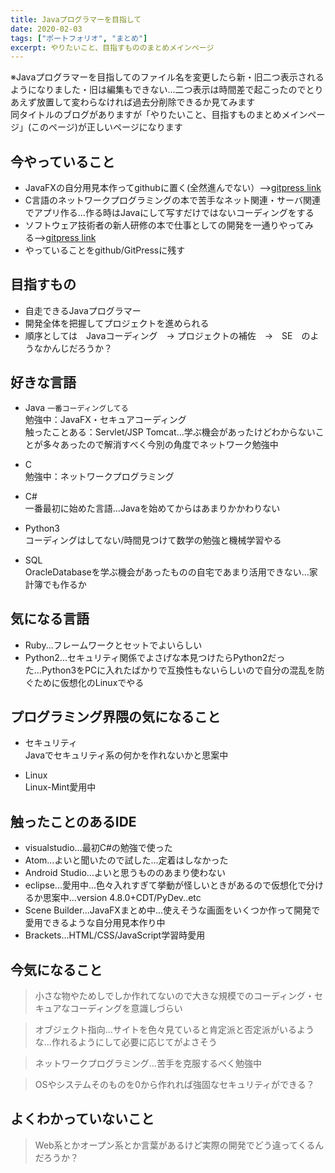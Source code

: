 ```yaml
---
title: Javaプログラマーを目指して
date: 2020-02-03
tags: ["ポートフォリオ", "まとめ"]
excerpt: やりたいこと、目指すもののまとめメインページ
---
```


※Javaプログラマーを目指してのファイル名を変更したら新・旧二つ表示されるようになりました・旧は編集もできない...二つ表示は時間差で起こったのでとりあえず放置して変わらなければ過去分削除できるか見てみます<br>
同タイトルのブログがありますが「やりたいこと、目指すものまとめメインページ」(このページ)が正しいページになります

## 今やっていること
 - JavaFXの自分用見本作ってgithubに置く(全然進んでない）-->[gitpress link](./javafx-Test)
 - C言語のネットワークプログラミングの本で苦手なネット関連・サーバ関連でアプリ作る...作る時はJavaにして写すだけではないコーディングをする
 - ソフトウェア技術者の新人研修の本で仕事としての開発を一通りやってみる-->[gitpress link](./Development_Training)
 - やっていることをgithub/GitPressに残す

## 目指すもの
 - 自走できるJavaプログラマー
 - 開発全体を把握してプロジェクトを進められる
 - 順序としては　Javaコーディング　-> プロジェクトの補佐　->　SE　のようなかんじだろうか？

## 好きな言語

 - Java
`一番コーディングしてる` <br>
勉強中：JavaFX・セキュアコーディング<br>
触ったことある：Servlet/JSP Tomcat...学ぶ機会があったけどわからないことが多々あったので解消すべく今別の角度でネットワーク勉強中

 - C <br>
勉強中：ネットワークプログラミング

 - C# <br>
一番最初に始めた言語...Javaを始めてからはあまりかかわりない

 - Python3<br>
コーディングはしてない/時間見つけて数学の勉強と機械学習やる

 - SQL <br>
 OracleDatabaseを学ぶ機会があったものの自宅であまり活用できない...家計簿でも作るか

## 気になる言語

 - Ruby...フレームワークとセットでよいらしい
 - Python2...セキュリティ関係でよさげな本見つけたらPython2だった...Python3をPCに入れたばかりで互換性もないらしいので自分の混乱を防ぐために仮想化のLinuxでやる

## プログラミング界隈の気になること

 - セキュリティ<br>
Javaでセキュリティ系の何かを作れないかと思案中

- Linux<br>
Linux-Mint愛用中

## 触ったことのあるIDE

 - visualstudio...最初C#の勉強で使った
 - Atom...よいと聞いたので試した...定着はしなかった
 - Android Studio...よいと思うもののあまり使わない
 - eclipse...愛用中...色々入れすぎて挙動が怪しいときがあるので仮想化で分けるか思案中...version 4.8.0+CDT/PyDev..etc<br>
 - Scene Builder...JavaFXまとめ中...使えそうな画面をいくつか作って開発で愛用できるような自分用見本作り中
 - Brackets...HTML/CSS/JavaScript学習時愛用
 
## 今気になること

 >小さな物やためしでしか作れてないので大きな規模でのコーディング・セキュアなコーディングを意識しづらい
 
 >オブジェクト指向...サイトを色々見ていると肯定派と否定派がいるような...作れるようにして必要に応じてがよさそう
 
 >ネットワークプログラミング...苦手を克服するべく勉強中
 
 >OSやシステムそのものを0から作れれば強固なセキュリティができる？
 
 ## よくわかっていないこと
 
 >Web系とかオープン系とか言葉があるけど実際の開発でどう違ってくるんだろうか？

